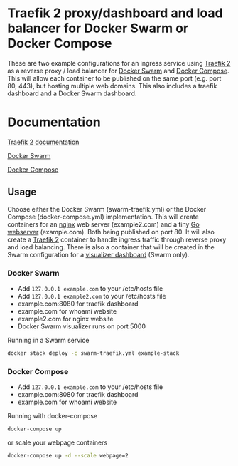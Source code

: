 # Traefik 2 proxy/dashboard and load balancer for Docker Swarm or Docker Compose
These are two example configurations for an ingress service using [Traefik 2](https://containo.us/traefik/) as a reverse proxy / load balancer for [Docker Swarm](https://docs.docker.com/engine/swarm/) and [Docker Compose](https://docs.docker.com/compose/). This will allow each container to be published on the same port (e.g. port 80, 443), but hosting multiple web domains. This also includes a traefik dashboard and a Docker Swarm dashboard.

# Documentation
[Traefik 2 documentation](https://docs.traefik.io/v2.5/providers/docker/#docker-swarm-mode)

[Docker Swarm](https://docs.docker.com/engine/swarm/)

[Docker Compose](https://docs.docker.com/compose/)

## Usage
Choose either the Docker Swarm (swarm-traefik.yml) or the Docker Compose (docker-compose.yml) implementation. This will create containers for an [nginx](https://hub.docker.com/_/nginx) web server (example2.com) and a tiny [Go webserver](https://hub.docker.com/r/containous/whoami/dockerfile) (example.com). Both being published on port 80. It will also create a [Traefik 2](https://hub.docker.com/_/traefik) container to handle ingress traffic through reverse proxy and load balancing. There is also a container that will be created in the Swarm configuration for a [visualizer dashboard](https://hub.docker.com/r/dockersamples/visualizer) (Swarm only). 

### Docker Swarm
* Add ```127.0.0.1 example.com``` to your /etc/hosts file
* Add ```127.0.0.1 example2.com``` to your /etc/hosts file
* example.com:8080 for traefik dashboard
* example.com for whoami website
* example2.com for nginx website
* Docker Swarm visualizer runs on port 5000

Running in a Swarm service
```bash
docker stack deploy -c swarm-traefik.yml example-stack
```

### Docker Compose
* Add ```127.0.0.1 example.com``` to your /etc/hosts file
* example.com:8080 for traefik dashboard
* example.com for whoami website

Running with docker-compose
```bash
docker-compose up
```
or scale your webpage containers
```bash
docker-compose up -d --scale webpage=2
```